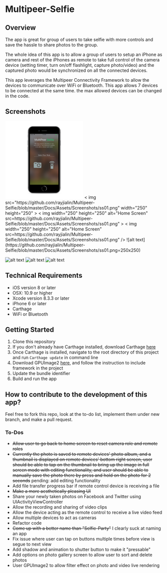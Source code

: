 # Multipeer-Selfie

## Overview
The app is great for group of users to take selfie with more controls and save the hassle to share photos to the group.

The whole idea of this app is to allow a group of users to setup an iPhone as camera and rest of the iPhones as remote to take full control of the camera device (setting timer, turn on/off flashlight, capture photo/video) and the captured photo would be synchronized on all the connected devices.

This app leverages the Multipeer Connectivity Framework to allow the devices to communicate over WiFi or Bluetooth.  This app allows 7 devices to be connected at the same time.  the max allowed devices can be changed in the code.

## Screenshots
<img src="https://github.com/rayjialin/Multipeer-Selfie/blob/master/Docs/Assets/Screenshots/ss01.png" width="250" height="250">
< img src="https://github.com/rayjialin/Multipeer-Selfie/blob/master/Docs/Assets/Screenshots/ss01.png" width="250" height="250" >
< img width="250" height="250" alt="Home Screen" src=https://github.com/rayjialin/Multipeer-Selfie/blob/master/Docs/Assets/Screenshots/ss01.png" >
< img width="250" height="250" alt="Home Screen" src=https://github.com/rayjialin/Multipeer-Selfie/blob/master/Docs/Assets/Screenshots/ss01.png" />
![alt text](https://github.com/rayjialin/Multipeer-Selfie/blob/master/Docs/Assets/Screenshots/ss01.png=250x250)

![alt text](/Docs/Assets/Screenshots/ss02.png=250x250?raw=true)
![alt text](https://github.com/rayjialin/Multipeer-Selfie/blob/master/Docs/Assets/Screenshots/ss05.png=250x250)
![alt text](Docs/Assets/Screenshots/ss03.png=250x250?raw=true)

## Technical Requirements
* iOS version 8 or later
* OSX: 10.9 or higher
* Xcode version 8.3.3 or later
* iPhone 6 or later
* Carthage
* WiFi or Bluetooth

## Getting Started
1. Clone this repository
2. If you don't already have Carthage installed, download Carthage [here](https://github.com/Carthage/Carthage/releases)
3. Once Carthage is installed, navigate to the root directory of this project and run ```Carthage update``` in command line
4. Download GPUImage2 [here](https://github.com/BradLarson/GPUImage2), and follow the instruction to include framework in the project
5. Update the bundle identifier
6. Build and run the app
    
## How to contribute to the development of this app?
Feel free to fork this repo, look at the to-do list, implement them under new branch, and make a pull request.

### To-Dos
- ~~Allow user to go back to home screen to reset camera role and remote roles~~
- ~~Currently the photo is saved to remote devices' photo album, and a thumbnail is displayed on remote devices' bottom right screen, user should be able to tap on the thumbnail to bring up the image in full screen mode with editing functionality, and user should be able to manually save the photo there by press and hold on the photo for 2 seconds~~ pending: add editing functionality 
- Add file transfer progress bar if remote control device is receiving a file
- ~~Make a more aesthetically pleasing UI~~
- Share your newly taken photos on Facebook and Twitter using UIActivityViewController
- Allow the recording and sharing of video clips
- Allow the device acting as the remote control to receive a live video feed
- Allow multiple devices to act as cameras
- Refactor code
- ~~Come up with a better name than "Selfie-Party"~~ I clearly suck at naming an app
- Fix issue where user can tap on buttons multiple times before view is segue to next view
- Add shadow and animation to shutter button to make it "pressable"
- Add options on photo gallery screen to allow user to sort and delete photos
- User GPUImage2 to allow filter effect on photo and video live rendering
